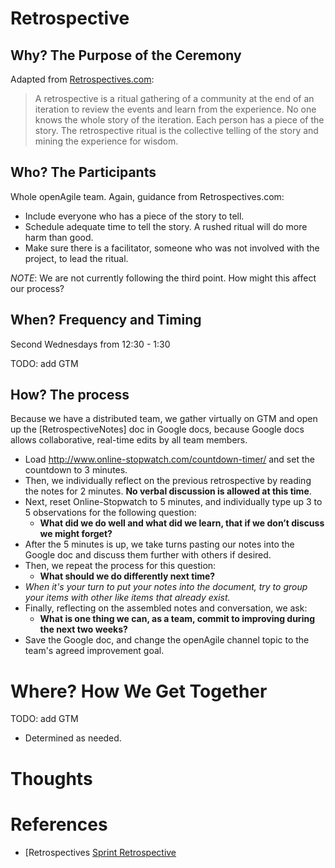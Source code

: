 # Retrospective

## Why? The Purpose of the Ceremony

Adapted from [Retrospectives.com](http://www.retrospectives.com):

> A retrospective is a ritual gathering of a community at the end of an iteration to review the events and learn from the experience. No one knows the whole story of the iteration. Each person has a piece of the story. The retrospective ritual is the collective telling of the story and mining the experience for wisdom.

## Who? The Participants

Whole openAgile team. Again, guidance from Retrospectives.com:

* Include everyone who has a piece of the story to tell.
* Schedule adequate time to tell the story. A rushed ritual will do more harm than good.
* Make sure there is a facilitator, someone who was not involved with the project, to lead the ritual.

*NOTE*: We are not currently following the third point. How might this affect our process? 

## When? Frequency and Timing

Second Wednesdays from 12:30 - 1:30

TODO: add GTM

## How? The process

Because we have a distributed team, we gather virtually on GTM and open up the [RetrospectiveNotes] doc in Google docs, because Google docs allows collaborative, real-time edits by all team members.

* Load http://www.online-stopwatch.com/countdown-timer/ and set the countdown to 3 minutes.
* Then, we individually reflect on the previous retrospective by reading the notes for 2 minutes. **No verbal discussion is allowed at this time**.
* Next, reset Online-Stopwatch to 5 minutes, and individually type up 3 to 5 observations for the following question: 
    * **What did we do well and what did we learn, that if we don’t discuss we might forget?**
* After the 5 minutes is up, we take turns pasting our notes into the Google doc and discuss them further with others if desired.
* Then, we repeat the process for this question:
    * **What should we do differently next time?**
* *When it's your turn to put your notes into the document, try to group your items with other like items that already exist.*
* Finally, reflecting on the assembled notes and conversation, we ask: 
    * **What is one thing we can, as a team, commit to improving during the next two weeks?**
* Save the Google doc, and change the openAgile channel topic to the team's agreed improvement goal.

# Where? How We Get Together

TODO: add GTM

* Determined as needed.

# Thoughts

# References

* [Retrospectives
 [Sprint Retrospective](http://www.mountaingoatsoftware.com/scrum/sprint-retrospective/)
